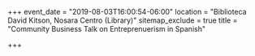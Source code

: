+++
event_date = "2019-08-03T16:00:54-06:00"
location = "Biblioteca David Kitson, Nosara Centro (Library)"
sitemap_exclude = true
title = "Community Business Talk on Entreprenuerism in Spanish"

+++
